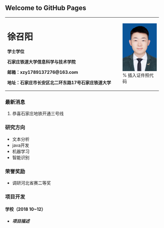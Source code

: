 ## Welcome to GitHub Pages
<table border="0">
  <tr>
    <td width="75%">
      <h1>徐召阳</h1>
      <p><b>学士学位</b></p>
      <p><b>石家庄铁道大学信息科学与技术学院</b></p>
      <p><b>邮箱：xzy1789137276@163.com</b></p>
      <p><b>地址：石家庄市长安区北二环东路17号石家庄铁道大学</b></p>
    </td>
    <td width="25%">
      <img src="/证件照.jpg" width="100%">      % 插入证件照代码
    </td>
  </tr>
</table>

### 最新消息
1. 恭喜石家庄地铁开通三号线
### 研究方向
- 文本分析
- java开发
- 机器学习
- 智能识别
### 荣誉奖励
- 调研河北省赛二等奖
### 项目开发
#### 学校（2018 10~12）
- *****项目描述*****

